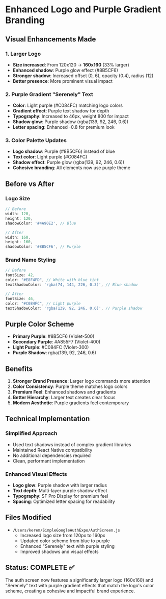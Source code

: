 # Enhanced Logo and Purple Gradient Branding

## Visual Enhancements Made

### 1. Larger Logo
- **Size increased**: From 120x120 → **160x160** (33% larger)
- **Enhanced shadow**: Purple glow effect (#8B5CF6)
- **Stronger shadow**: Increased offset (0, 6), opacity (0.4), radius (12)
- **Better presence**: More prominent visual impact

### 2. Purple Gradient "Serenely" Text
- **Color**: Light purple (#C084FC) matching logo colors
- **Gradient effect**: Purple text shadow for depth
- **Typography**: Increased to 46px, weight 800 for impact
- **Shadow glow**: Purple shadow (rgba(139, 92, 246, 0.6))
- **Letter spacing**: Enhanced -0.8 for premium look

### 3. Color Palette Updates
- **Logo shadow**: Purple (#8B5CF6) instead of blue
- **Text color**: Light purple (#C084FC)
- **Shadow effect**: Purple glow (rgba(139, 92, 246, 0.6))
- **Cohesive branding**: All elements now use purple theme

## Before vs After

### Logo Size
```javascript
// Before
width: 120,
height: 120,
shadowColor: '#4A90E2', // Blue

// After
width: 160,
height: 160,
shadowColor: '#8B5CF6', // Purple
```

### Brand Name Styling
```javascript
// Before
fontSize: 42,
color: "#E8F4FD", // White with blue tint
textShadowColor: 'rgba(74, 144, 226, 0.3)', // Blue shadow

// After
fontSize: 46,
color: "#C084FC", // Light purple
textShadowColor: 'rgba(139, 92, 246, 0.6)', // Purple shadow
```

## Purple Color Scheme
- **Primary Purple**: #8B5CF6 (Violet-500)
- **Secondary Purple**: #A855F7 (Violet-400)
- **Light Purple**: #C084FC (Violet-300)
- **Purple Shadow**: rgba(139, 92, 246, 0.6)

## Benefits

1. **Stronger Brand Presence**: Larger logo commands more attention
2. **Color Consistency**: Purple theme matches logo colors
3. **Premium Feel**: Enhanced shadows and gradients
4. **Better Hierarchy**: Larger text creates clear focus
5. **Modern Aesthetic**: Purple gradients feel contemporary

## Technical Implementation

### Simplified Approach
- Used text shadows instead of complex gradient libraries
- Maintained React Native compatibility
- No additional dependencies required
- Clean, performant implementation

### Enhanced Visual Effects
- **Logo glow**: Purple shadow with larger radius
- **Text depth**: Multi-layer purple shadow effect
- **Typography**: SF Pro Display for premium feel
- **Spacing**: Optimized letter spacing for readability

## Files Modified

- `/Users/kerem/SimpleGoogleAuthExpo/AuthScreen.js`
  - Increased logo size from 120px to 160px
  - Updated color scheme from blue to purple
  - Enhanced "Serenely" text with purple styling
  - Improved shadows and visual effects

## Status: COMPLETE ✅

The auth screen now features a significantly larger logo (160x160) and "Serenely" text with purple gradient effects that match the logo's color scheme, creating a cohesive and impactful brand experience.
